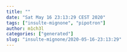 ```yaml
---
title: ""
date: "Sat May 16 23:13:29 CEST 2020"
tags: ["insulte-mignone", "pipotron"]
author: m1ch3l
categories: ["generated"]
slug: "insulte-mignone/2020-05-16-23:13:29"
---
```



